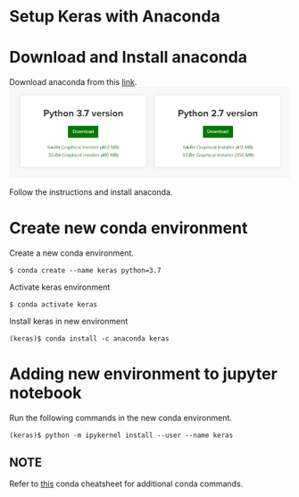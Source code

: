 # Setup Keras with Anaconda

<h1>Download and Install anaconda</h1>
Download anaconda from this <a href = "https://www.anaconda.com/distribution/#download-section">link</a>.
<img src = './files/conda_download.png'>

Follow the instructions and install anaconda.

<h1>Create new conda environment</h1>

Create a new conda environment.

```
$ conda create --name keras python=3.7
```

Activate keras environment

```
$ conda activate keras
```

Install keras in new environment

```
(keras)$ conda install -c anaconda keras
```

<h1>Adding new environment to jupyter notebook</h1>

Run the following commands in the new conda environment.

```
(keras)$ python -m ipykernel install --user --name keras
```

<h2>NOTE</h2>
Refer to <a href = './files/conda_cheatsheet.pdf'>this</a> conda cheatsheet for additional conda commands.
